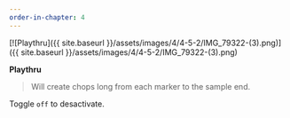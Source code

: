 ```yaml
---
order-in-chapter: 4
---
```


[![Playthru]({{ site.baseurl }}/assets/images/4/4-5-2/IMG_79322-(3).png)]({{
site.baseurl }}/assets/images/4/4-5-2/IMG_79322-(3).png)

**Playthru**

> Will create chops long from each marker to the sample end.

Toggle `off` to desactivate.


